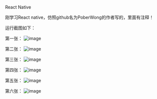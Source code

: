 React Native

刚学习React native，仿照github名为PoberWong的作者写的，里面有注释！


运行截图如下：

第一张：
![image](https://github.com/zhongfei246/React-Native-Gank-li/blob/master/RNMyTwoDemo/images/1.png)

第二张：
![image](https://github.com/zhongfei246/React-Native-Gank-li/blob/master/RNMyTwoDemo/images/2.png)

第三张：
![image](https://github.com/zhongfei246/React-Native-Gank-li/blob/master/RNMyTwoDemo/images/3.png)

第四张：
![image](https://github.com/zhongfei246/React-Native-Gank-li/blob/master/RNMyTwoDemo/images/4.png)

第五张：
![image](https://github.com/zhongfei246/React-Native-Gank-li/blob/master/RNMyTwoDemo/images/5.png)

第六张：
![image](https://github.com/zhongfei246/React-Native-Gank-li/blob/master/RNMyTwoDemo/images/6.png)
